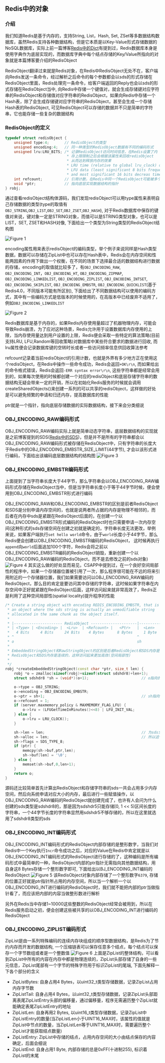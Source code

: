 ## Redis中的对象

### 介绍
我们知道Redis是基于内存的，支持String, List，Hash, Set, ZSet等多数据结构数据库，虽然Redis支持各种数据结构，但是它本质是以Key-Value形式存储数据的NoSQL数据库，实际上前一篇博客[Redis中的Dict](https://axlgrep.github.io/tech/redis-dict.html)有提到过，Redis数据库本身是使用字典作为底层实现的，而数据库字典中每个结点存储的Key/Value所指向的对象就是本篇博客要介绍的RedisObject

RedisObject翻译过来就是Redis对象，在Redis中RedisObject无处不在，客户端向Redis发送一条命令，经过解析之后命令的每个参数都会以sds的形式存储在RedisObject里面，Redis处理完一条命令，给客户端返回的Reply也会以sds的形式存储在RedisObject当中, 向Redis中存储一个键值对，就会生成存储键对应字符串的RedisObject和存储值对应字符串的RedisObject，如果向Redis中存储一个Hash表，除了会生成存储键对应字符串的RedisObject，甚至会生成一个存储Hash表的RedisObject, 可见RedisObject可以存储的数据并不只是简单的字符串，它也能存储一些复杂的数据结构

### RedisObject的定义
```cpp
typedef struct redisObject {
    unsigned type:4;       // RedisObject的类型
    unsigned encoding:4;   // 同一种类型的RedisObject数据有不同的编码形式
    unsigned lru:LRU_BITS; /* 记录RedisObject访问时间信息，在Redis设置了内
                            * 存上限限制之后会根据该属性来回收redisObject
                            * 从而达到释放内存的效果
                            * LRU time (relative to global lru_clock) or
                            * LFU data (least significant 8 bits frequency
                            * and most significant 16 bits decreas time). */
    int refcount;          // 引用计数，在Redis中同一个RedisObject可能被多个地方共用
    void *ptr;             // 指向底层实现数据结构的指针
} robj;
```

通过查看redisObject结构体源码，我们发现redisObject可以用type属性来表明自己存储数据的类型(type的取值有`OBJ_STRING`,`OBJ_LIST`,`OBJ_SET`,`OBJ_ZSET`,`OBJ_HASH`), 对于Redis数据库中保存的键值对来说，键对象一定是STRING对象，而值可以是STRING类型对象，也可以是LIST，SET, ZSET和HASH对像, 下面给出一个类型为String类型的RedisObject结构图

![Figure 1](../assets/img/ImgurAlbumRedisObject/redis_object_figure_1.png)

encoding属性用来表示redisObject的编码类型，举个例子来说同样是Hash类型数据，数据可以存储在ZipList中也可以存在Hash表中，Redis会在内存空间和性能两因素的作用下做出一个权衡，在不同的场景下选择最合适的数据结构进行数据的存储，encoding的取值就比较多了，有`OBJ_ENCODING_RAW`, `OBJ_ENCODING_INT`，`OBJ_ENCODING_HT`, `OBJ_ENCODING_ZIPMAP`, `OBJ_ENCODING_LINKEDLIST`, `OBJ_ENCODING_ZIPLIST`, `OBJ_ENCODING_INTSET`, `OBJ_ENCODING_SKIPLIST`, `OBJ_ENCODING_EMBSTR`, `OBJ_ENCODING_QUICKLIST`(基于Redis4.0，不同版本可能有所区别), 下面给出了不同数据结构可以使用的编码方式，其中有一些编码方式是低版本的时候使用的，在高版本中已经废弃不适用了，例如`OBJ_ENCODING_LINKEDLIST`

![Figure 2](../assets/img/ImgurAlbumRedisObject/redis_object_figure_2.png)

Redis数据库是基于内存的，如果Redis内存使用量超过了机器物理内存，可能会导致Redis崩溃，为了应对这种场景，Redis允许用于设置数据库内存使用的上限，当内存使用量达到用户设置的上限，Redis便会采取一些特定的算法策略(目前支持LRU, LFU,Random等回收策略)对数据库中某些符合要求的数据进行回收, 而lru属性便会记录数据库键的空转时长或者一些访问频率信息供回收算法参考

refcount记录着当前redisObject的引用计数，也就是外界有多少地方正在使用这个redisObject，在Redis中操作一些命令成功，Redis会返回`+OK\r\n`,  而如果给出的命令格式错误，Redis会返回`-ERR syntax error\r\n`, 这些字符串都是经常会用到的，如果每次使用的时候都创建一个对应的redisObject和底层存储字符串的数据结构无疑会带来一定的开销，所以在初始化Redis服务的时候就会调用createSharedObjects()来创建一系列的可以共享的redisObject，这样做的好处是可以避免频繁的申请和归还内存，提高数据库的性能

ptr就是一个指针，指向底层存储数据的实际数据结构，接下来会分类细说

### OBJ\_ENCODING\_RAW编码形式
OBJ\_ENCODING\_RAW编码实际上就是简单动态字符串，底层数据结构的实现就是之前博客提到的SDS([Redis中的SDS](https://axlgrep.github.io/tech/redis-sds.html))，但是并不是所有的字符串都会以OBJ\_ENCODING\_RAW编码形式被存储在RedisObject中，只有字符串的长度大于Redis中的OBJ\_ENCODING\_EMBSTR\_SIZE\_LIMIT(44字节), 才会以该形式进行编码，下面给出该编码底层数据结构的结构图
![Figure 3](../assets/img/ImgurAlbumRedisObject/redis_object_figure_3.png)

### OBJ\_ENCODING\_EMBSTR编码形式
上面提到了当字符串长度大于44字节，那么字符串会以OBJ\_ENCODING\_RAW编码形式存储在RedisObject当中，但是当字符串长度小于等于44字节时候，便会使用到OBJ\_ENCODING\_EMBSTR形式进行编码

OBJ\_ENCODING\_RAW和OBJ\_ENCODING\_EMBSTR的区别是前者RedisObject和SDS是分别申请内存空间的，也就是说两者所占据的内存是物理不相邻的，而后者在内存中sds是紧跟在RedisObject后面的，在创建一个以OBJ\_ENCODING\_EMBSTR形式编码的RedisObject时也只需要申请一次内存空间(这种形式的sds存储空间在创建之初就是确定的，字符串长度无法更改，举例来说，如果客户端执行`set hello world`命令，由于`world`长度小于44字节，那么Redis便会创建以OBJ\_ENCODING\_EMBSTR编码的RedisObject， 这时候再执行`append`向`world`后面追加100个字符，Redis会将之前以OBJ\_ENCODING\_EMBSTR编码的RedisObject销毁，重新创建一个以OBJ\_ENCODING\_RAW编码的RedisObject，而不是去修改之前的sds对象)
![Figure 4](../assets/img/ImgurAlbumRedisObject/redis_object_figure_4.png)
其实这么做的好处显而易见，CSAPP中提到过，在一个良好空间局部性的程序中，如果一个存储器位置被引用了一次，那么程序很可能在不远的将来引用附近的一个存储器位置，我们如果需要访问以OBJ\_ENCODING\_RAW编码的RedisObject，那么目的肯定是要访问其中存储的字符串，这时候如果字符串在内存空间中正好就紧跟在RedisObject后面，这样访问起来就非常高效了，Redis正是利用了这种空间局部性(spatial locality)提升程序的性能

```cpp
/* Create a string object with encoding REDIS_ENCODING_EMBSTR, that is
 * an object where the sds string is actually an unmodifiable string
 * allocated in the same chunk as the object itself.
 *
 * |---------------------- RedisObject ---------------------|---------- Sdshdr ----------|-------- buf[] --------|
 * | <Type> | <Encoding> |  <Lru>  | <Refcount> |   <Ptr>   |  <Len>  |  <Free> | <Flag> |  <String>  |  <'\0'>  |
 *   4 Bits     4 Bits     24 Bits    4 Bytes      8 Bytes     1 Byte    1 Byte   1 Byte    Len Bytes    1 Byte
 * ^                                                        ^                            ^
 * o                                                        sh                          o->ptr
 *
 * EmbeddedStringObject和RawStringObject的区别是后者RedisObject和SDS内存是分离的，而前者
 * RedisObject和SDS内存是连续的，这样访问起来更加高效(空间局部性)
 *
 */
robj *createEmbeddedStringObject(const char *ptr, size_t len) {
    robj *o = zmalloc(sizeof(robj)+sizeof(struct sdshdr8)+len+1);
    struct sdshdr8 *sh = (void*)(o+1);                        // o指向的位置再向后移动sizeof(robj)

    o->type = OBJ_STRING;
    o->encoding = OBJ_ENCODING_EMBSTR;
    o->ptr = sh+1;                                            // sh指向的位置再向后移动sizeof(sdshdr)
    o->refcount = 1;
    if (server.maxmemory_policy & MAXMEMORY_FLAG_LFU) {
        o->lru = (LFUGetTimeInMinutes()<<8) | LFU_INIT_VAL;
    } else {
        o->lru = LRU_CLOCK();
    }

    sh->len = len;                                            // 为sds分配存储字符串的空间和字符串的长度相同
    sh->alloc = len;                                          // 所以这个SDS不允许修改操作
    sh->flags = SDS_TYPE_8;
    if (ptr) {
        memcpy(sh->buf,ptr,len);
        sh->buf[len] = '\0';
    } else {
        memset(sh->buf,0,len+1);
    }
    return o;
}
```
源码还比较简单首先计算出RedisObject和存储字符串的sds一共会占用多少内存空间，然后向系统申请对应大小的内存，最后进行一些赋值操作，以OBJ\_ENCODING\_RAW编码的RedisObject就创建完成了，也许有人会问为什么创建的sds类型是sdshdr8的，那是因为sdshdr5只能存储[0, 1 << 5)区间长度的字符串，一个44字节长度的字符串显然用sdshdr5不够存储的，所以在这里就选用了sdshdr8类型的sds

### OBJ\_ENCODING\_INT编码形式
OBJ\_ENCODING\_INT编码形式的RedisObject内部存储的是整形数字，当我们对Redis中一个Key执行`Incr`命令成功之后，对应的Value在Redis中肯定就是以OBJ\_ENCODING\_INT编码形式的RedisObject进行存储的了，这种编码是所有编码形式中最简单的一种，RedisObject内部的ptr指针无需指向其他数据结构，用自身这8 Bytes存储一个整形数字即可, 下面给出以BJ\_ENCODING\_INT编码的RedisObject
![Figure 5](../assets/img/ImgurAlbumRedisObject/redis_object_figure_5.png)
该RedisObject对象内部存储了一个整形数字`6379`, 存储的位置正好就是ptr指针所占用的内存空间，所以当一个解析一个以OBJ\_ENCODING\_INT进行编码的RedisObject时，我们就不能把内部的ptr当做指针看了，而应该把内部的内容当做整形数进行解析

另外在Redis当中存储1~10000这些整数的RedisObject经常会被用到，所以在Redis服务启动之初，便会创建这些被共享的以OBJ\_ENCODING\_INT进行编码的RedisObject

### OBJ\_ENCODING\_ZIPLIST编码形式
ZipList是由一系列特殊编码的连续内存块组成的顺序型数据结构，是Redis为了节约内存而开发的数据结构, 一个压缩链表可以保存任意多个结点，每个结点可以保存一个字节数组或者是一个整数值
![Figure 6](../assets/img/ImgurAlbumRedisObject/redis_object_figure_6.png)
上面是ZipList的整体结构，可以看到ZipList中所有的内容在内存中都是物理连续的，ZipList头部存储了自身的一些元信息，ZipList尾部有一个字节的特殊字符用于标识ZipList的尾端, 下面先解释一下各个部分的含义

* ZipListBytes: 自身占用4 Bytes，以uint32_t类型存储数据，记录ZipList占用内存字节数
* ZipListTail: 自身占用4 Bytes，以uint32_t类型存储数据，记录ZipList头部距离表尾ZipListEntry头部的偏移量，通过偏移量，程序无需遍历整个ZipList就能确定表尾ZipListEntry的地址
* ZipListLen: 自身再用2 Bytes, 以uint16_t类型存储数据，记录ZipList中ZipListEntry的数量(当ZipListLen小于UINT16_MAX时，该属性的值就是ZipList中节点的数量，当ZipListLen等于UINT16_MAX时，需要遍历整个ZipList才能获取结点数量)
* ZipListEntry: ZipList中存储的结点，占用内存空间的大小由结点保存的内容确定，后面会细说
* ZipListEnd: 自身占用1 Byte, 内部存储的总是0xFF(十进制255), 标识着ZipList的末尾



